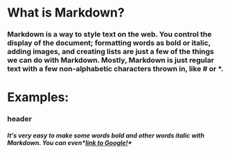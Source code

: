 # What is Markdown?
### Markdown is a way to style text on the web. You control the display of the document; formatting words as bold or italic, adding images, and creating lists are just a few of the things we can do with Markdown. Mostly, Markdown is just regular text with a few non-alphabetic characters thrown in, like # or *.

# Examples:
### header
##### It's very easy to make some words **bold** and other words *italic* with Markdown. You can even*[link to Google!](http://google.com)*


